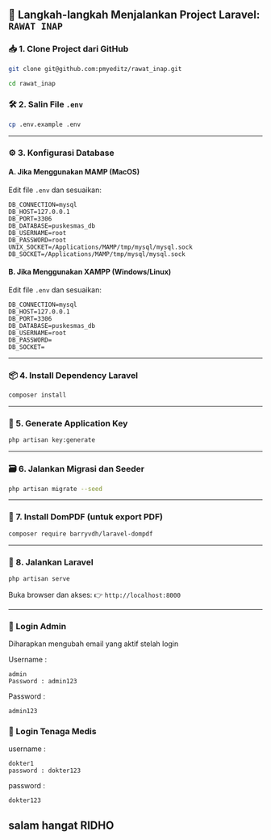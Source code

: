 ## 🚀 Langkah-langkah Menjalankan Project Laravel: `RAWAT INAP`

### 📥 1. Clone Project dari GitHub

```bash
git clone git@github.com:pmyeditz/rawat_inap.git
```
```bash
cd rawat_inap
```

### 🛠️ 2. Salin File `.env`

```bash
cp .env.example .env
```

---

### ⚙️ 3. Konfigurasi Database

#### **A. Jika Menggunakan MAMP (MacOS)**

Edit file `.env` dan sesuaikan:

```
DB_CONNECTION=mysql
DB_HOST=127.0.0.1
DB_PORT=3306
DB_DATABASE=puskesmas_db
DB_USERNAME=root
DB_PASSWORD=root
UNIX_SOCKET=/Applications/MAMP/tmp/mysql/mysql.sock
DB_SOCKET=/Applications/MAMP/tmp/mysql/mysql.sock
```

#### **B. Jika Menggunakan XAMPP (Windows/Linux)**

Edit file `.env` dan sesuaikan:

```
DB_CONNECTION=mysql
DB_HOST=127.0.0.1
DB_PORT=3306
DB_DATABASE=puskesmas_db
DB_USERNAME=root
DB_PASSWORD=
DB_SOCKET=
```

---

### 📦 4. Install Dependency Laravel

```bash
composer install
```

---

### 🔑 5. Generate Application Key

```bash
php artisan key:generate
```

---

### 🗃️ 6. Jalankan Migrasi dan Seeder

```bash
php artisan migrate --seed
```

---

### 🧾 7. Install DomPDF (untuk export PDF)

```bash
composer require barryvdh/laravel-dompdf
```

---

### 🚀 8. Jalankan Laravel

```bash
php artisan serve
```

Buka browser dan akses:
👉 `http://localhost:8000`

---

### 🔐 Login Admin

Diharapkan mengubah email yang aktif stelah login

Username :
```
admin
Password : admin123
```
Password :
```
admin123
```
### 🔐 Login Tenaga Medis

username : 
```
dokter1
password : dokter123
```
password :
```
dokter123
```


## salam hangat RIDHO

